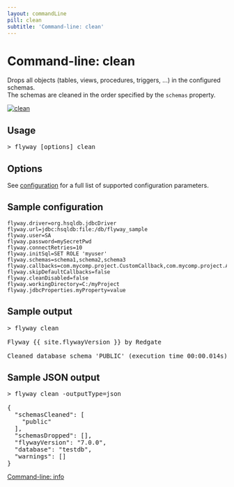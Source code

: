 ```yaml
---
layout: commandLine
pill: clean
subtitle: 'Command-line: clean'
---
```

# Command-line: clean

Drops all objects (tables, views, procedures, triggers, ...) in the configured schemas.<br/>
The schemas are cleaned in the order specified by the `schemas` property.

<a href="/documentation/command/clean"><img src="/assets/balsamiq/command-clean.png" alt="clean"></a>

## Usage

<pre class="console"><span>&gt;</span> flyway [options] clean</pre>

## Options

See [configuration](/documentation/configuration) for a full list of supported configuration parameters.

## Sample configuration

```properties
flyway.driver=org.hsqldb.jdbcDriver
flyway.url=jdbc:hsqldb:file:/db/flyway_sample
flyway.user=SA
flyway.password=mySecretPwd
flyway.connectRetries=10
flyway.initSql=SET ROLE 'myuser'
flyway.schemas=schema1,schema2,schema3
flyway.callbacks=com.mycomp.project.CustomCallback,com.mycomp.project.AnotherCallback
flyway.skipDefaultCallbacks=false
flyway.cleanDisabled=false
flyway.workingDirectory=C:/myProject
flyway.jdbcProperties.myProperty=value
```

## Sample output
<pre class="console">&gt; flyway clean

Flyway {{ site.flywayVersion }} by Redgate

Cleaned database schema 'PUBLIC' (execution time 00:00.014s)</pre>

## Sample JSON output

<pre class="console">&gt; flyway clean -outputType=json

{
  "schemasCleaned": [
    "public"
  ],
  "schemasDropped": [],
  "flywayVersion": "7.0.0",
  "database": "testdb",
  "warnings": []
}</pre>

<p class="next-steps">
    <a class="btn btn-primary" href="/documentation/usage/commandline/info">Command-line: info <i class="fa fa-arrow-right"></i></a>
</p>